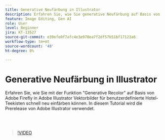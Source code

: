 ```yaml
---
title: Generative Neufärbung in Illustrator
description: Erfahren Sie, wie Sie generative Neufärbung auf Basis von Adobe Firefly verwenden.
feature: Image Editing, Gen AI
role: User
level: Beginner
jira: KT-13527
source-git-commit: e39efe0f7afc4e3e970ea7f2df57b51bf17123a6
workflow-type: tm+mt
source-wordcount: '48'
ht-degree: 0%

---
```


# Generative Neufärbung in Illustrator

Erfahren Sie, wie Sie mit der Funktion &quot;Generative Recolor&quot; auf Basis von Adobe Firefly in Adobe Illustrator Vektorbilder für benutzerdefinierte Hotel-Teekisten schnell neu einfärben können. In diesem Tutorial wird die Prerelease von Adobe Illustrator verwendet.

<br> 

>[!VIDEO](https://video.tv.adobe.com/v/3420872?quality=12&learn=on&hidetitle=true)
